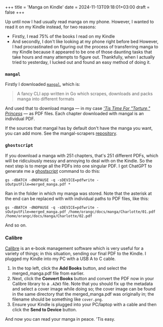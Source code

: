 +++
title = 'Manga on Kindle'
date = 2024-11-13T09:18:01+03:00
draft = false
+++

Up until now I had usually read manga on my phone. However, I wanted to read it on my Kindle instead, for two reasons:
- Firstly, I read 75% of the books I read on my Kindle
- And secondly, I don't like looking at my phone right before bed
However, I had procrastinated on figuring out the process of transferring manga to my Kindle because it appeared to be one of those daunting tasks that take hours and many attempts to figure out. Thankfully, when I actually tried to yesterday, I lucked out and found an easy method of doing it.

### `mangal`
Firstly I downloaded [`mangal`](https://github.com/metafates/mangal), which is:

> A fancy CLI app written in Go which scrapes, downloads and packs manga into different formats

And used that to download manga — in my case [*'Tis Time For "Torture," Princess*](https://myanimelist.net/manga/119375/Himesama_Goumon_no_Jikan_desu) — as PDF files. Each chapter downloaded with mangal is an individual PDF.

If the sources that mangal has by default don't have the manga you want, you can add more. See the mangal-scrapers [repository](https://github.com/metafates/mangal-scrapers).

### `ghostscript`
If you download a manga with 251 chapters, that's 251 different PDFs, which will be ridiculously messy and annoying to deal with on the Kindle. So the next step is to merge all the PDFs into one singular PDF. I got ChatGPT to generate me a [ghostscript](https://www.ghostscript.com) command to do this:

`gs -dBATCH -dNOPAUSE -q -sDEVICE=pdfwrite -sOutputFile=merged_manga.pdf *`

Ran in the folder in which my manga was stored. Note that the asterisk at the end can be replaced with with individual paths to PDF files, like this:

`gs -dBATCH -dNOPAUSE -q -sDEVICE=pdfwrite -sOutputFile=merged_manga.pdf /home/orangc/docs/manga/Charlotte/01.pdf /home/orangc/docs/manga/Charlotte/02.pdf`

And so on.

### Calibre
[Calibre](https://calibre-ebook.com/) is an e-book management software which is very useful for a variety of things; in this situation, sending our final PDF to the Kindle.
I plugged my Kindle into my PC with a USB A to C cable.

1. In the top left, click the **Add Books** button, and select the merged_manga.pdf file from earlier.
2. Next, click the **Convert Books** button and convert the PDF now in your Calibre library to a `.AZW3` file. Note that you should fix up the metadata and select a cover image while doing so; the cover image can be found in the same directory that the merged_manga.pdf was originally in; the filename should be something like `cover.png`.
3. Ensure your Kindle is plugged into your PC/laptop with a cable and then click the **Send to Device** button.

And now you can read your manga in peace. 'Tis easy.